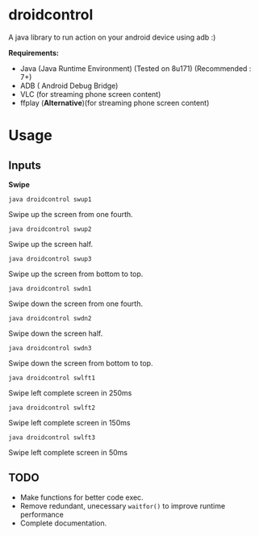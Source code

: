 # droidcontrol
A java library to run action on your android device using adb :) 

**Requirements:**
- Java (Java Runtime Environment) (Tested on 8u171) (Recommended : 7+)
- ADB ( Android Debug Bridge)
- VLC (for streaming phone screen content)
- ffplay (**Alternative**)(for streaming phone screen content)

# Usage
## Inputs
  **Swipe**
  
  ```java droidcontrol swup1```
  
  Swipe up the screen from one fourth.
  
  
  ```java droidcontrol swup2```
  
  Swipe up the screen half.
  
  
  ```java droidcontrol swup3```
  
  Swipe up the screen from bottom to top.


  ```java droidcontrol swdn1```
  
  Swipe down the screen from one fourth.
  
  
  ```java droidcontrol swdn2```
  
  Swipe down the screen half.
  
  
  ```java droidcontrol swdn3```
  
  Swipe down the screen from bottom to top.

  ```java droidcontrol swlft1```
  
  Swipe left complete screen in 250ms
  
  
  ```java droidcontrol swlft2```
  
  Swipe left complete screen in 150ms
  
  
  ```java droidcontrol swlft3```
  
  Swipe left complete screen in 50ms
  
  ## TODO
  - Make functions for better code exec.
  - Remove redundant, unecessary ```waitfor()``` to improve runtime performance
  - Complete documentation.
